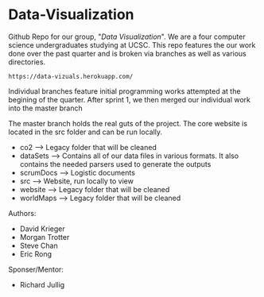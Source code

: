 # Data-Visualization

Github Repo for our group, "*Data Visualization*". We are a four computer science undergraduates studying at UCSC. This repo features the our work done over the past quarter and is broken via branches as well as various directories.

    https://data-vizuals.herokuapp.com/

Individual branches feature initial programming works attempted at the begining of the quarter. After sprint 1, we then merged our individual work into the master branch

The master branch holds the real guts of the project. The core website is located in the src folder and can be run locally.
  * co2       --> Legacy folder that will be cleaned
  * dataSets  --> Contains all of our data files in various formats. It also contains the needed parsers used to generate the outputs
  * scrumDocs --> Logistic documents 
  * src       --> Website, run locally to view 
  * website   --> Legacy folder that will be cleaned
  * worldMaps --> Legacy folder that will be cleaned
  
Authors:
  * David Krieger
  * Morgan Trotter
  * Steve Chan
  * Eric Rong

Sponser/Mentor:
  * Richard Jullig
    
